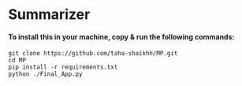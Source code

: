 # **Summarizer**

#### To install this in your machine, copy & run the following commands:


```
git clone https://github.com/taha-shaikhh/MP.git
cd MP
pip install -r requirements.txt
python ./Final_App.py
```
